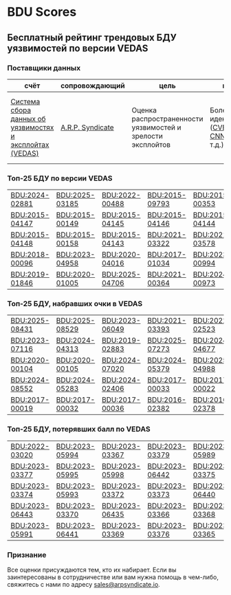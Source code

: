 
# BDU Scores
## Бесплатный рейтинг трендовых БДУ уязвимостей по версии VEDAS

### Поставщики данных
| счёт | cопровождающий | цель | покрытие | определение | частота |
| ----- | ---------- | ------- | -------- | ----------- | --------- |
| [Система сбора данных об уязвимостях и эксплойтах (VEDAS)](https://vedas.arpsyndicate.io) | [A.R.P. Syndicate](https://www.arpsyndicate.io) | Оценка распространенности уязвимостей и зрелости эксплойтов | Более 150 идентификаторов ([CVE](https://github.com/ARPSyndicate/cve-scores), [EUVD](https://github.com/ARPSyndicate/euvd-scores), [CNNVD](https://github.com/ARPSyndicate/cnnvd-scores), [BDU](https://github.com/ARPSyndicate/bdu-scores) и т.д.) | Аналитические данные с открытым исходным кодом (OSINT), полученные от [Exploit Observer](https://www.exploit.observer) | 12-16 часов |



<h3>Топ-25 БДУ по версии VEDAS</h3>

<table>
  <tr>
    <td><a href='https://vedas.arpsyndicate.io/?vuln=BDU:2024-02881'>BDU:2024-02881</a></td>
    <td><a href='https://vedas.arpsyndicate.io/?vuln=BDU:2025-03185'>BDU:2025-03185</a></td>
    <td><a href='https://vedas.arpsyndicate.io/?vuln=BDU:2022-00488'>BDU:2022-00488</a></td>
    <td><a href='https://vedas.arpsyndicate.io/?vuln=BDU:2015-09793'>BDU:2015-09793</a></td>
    <td><a href='https://vedas.arpsyndicate.io/?vuln=BDU:2015-00353'>BDU:2015-00353</a></td>
  </tr>
  <tr>
    <td><a href='https://vedas.arpsyndicate.io/?vuln=BDU:2015-04147'>BDU:2015-04147</a></td>
    <td><a href='https://vedas.arpsyndicate.io/?vuln=BDU:2015-00149'>BDU:2015-00149</a></td>
    <td><a href='https://vedas.arpsyndicate.io/?vuln=BDU:2015-04145'>BDU:2015-04145</a></td>
    <td><a href='https://vedas.arpsyndicate.io/?vuln=BDU:2015-04146'>BDU:2015-04146</a></td>
    <td><a href='https://vedas.arpsyndicate.io/?vuln=BDU:2015-04144'>BDU:2015-04144</a></td>
  </tr>
  <tr>
    <td><a href='https://vedas.arpsyndicate.io/?vuln=BDU:2015-04148'>BDU:2015-04148</a></td>
    <td><a href='https://vedas.arpsyndicate.io/?vuln=BDU:2015-00158'>BDU:2015-00158</a></td>
    <td><a href='https://vedas.arpsyndicate.io/?vuln=BDU:2015-04143'>BDU:2015-04143</a></td>
    <td><a href='https://vedas.arpsyndicate.io/?vuln=BDU:2021-03322'>BDU:2021-03322</a></td>
    <td><a href='https://vedas.arpsyndicate.io/?vuln=BDU:2021-03578'>BDU:2021-03578</a></td>
  </tr>
  <tr>
    <td><a href='https://vedas.arpsyndicate.io/?vuln=BDU:2018-00096'>BDU:2018-00096</a></td>
    <td><a href='https://vedas.arpsyndicate.io/?vuln=BDU:2023-04958'>BDU:2023-04958</a></td>
    <td><a href='https://vedas.arpsyndicate.io/?vuln=BDU:2020-04016'>BDU:2020-04016</a></td>
    <td><a href='https://vedas.arpsyndicate.io/?vuln=BDU:2017-01034'>BDU:2017-01034</a></td>
    <td><a href='https://vedas.arpsyndicate.io/?vuln=BDU:2023-00994'>BDU:2023-00994</a></td>
  </tr>
  <tr>
    <td><a href='https://vedas.arpsyndicate.io/?vuln=BDU:2019-01846'>BDU:2019-01846</a></td>
    <td><a href='https://vedas.arpsyndicate.io/?vuln=BDU:2020-01005'>BDU:2020-01005</a></td>
    <td><a href='https://vedas.arpsyndicate.io/?vuln=BDU:2025-04706'>BDU:2025-04706</a></td>
    <td><a href='https://vedas.arpsyndicate.io/?vuln=BDU:2021-00364'>BDU:2021-00364</a></td>
    <td><a href='https://vedas.arpsyndicate.io/?vuln=BDU:2024-00973'>BDU:2024-00973</a></td>
  </tr>
</table>


<h3>Топ-25 БДУ, набравших очки в VEDAS</h3>

<table>
  <tr>
    <td><a href='https://vedas.arpsyndicate.io/?vuln=BDU:2025-08431'>BDU:2025-08431</a></td>
    <td><a href='https://vedas.arpsyndicate.io/?vuln=BDU:2025-08529'>BDU:2025-08529</a></td>
    <td><a href='https://vedas.arpsyndicate.io/?vuln=BDU:2023-06049'>BDU:2023-06049</a></td>
    <td><a href='https://vedas.arpsyndicate.io/?vuln=BDU:2021-03393'>BDU:2021-03393</a></td>
    <td><a href='https://vedas.arpsyndicate.io/?vuln=BDU:2022-02523'>BDU:2022-02523</a></td>
  </tr>
  <tr>
    <td><a href='https://vedas.arpsyndicate.io/?vuln=BDU:2023-07116'>BDU:2023-07116</a></td>
    <td><a href='https://vedas.arpsyndicate.io/?vuln=BDU:2024-04313'>BDU:2024-04313</a></td>
    <td><a href='https://vedas.arpsyndicate.io/?vuln=BDU:2019-02883'>BDU:2019-02883</a></td>
    <td><a href='https://vedas.arpsyndicate.io/?vuln=BDU:2025-07273'>BDU:2025-07273</a></td>
    <td><a href='https://vedas.arpsyndicate.io/?vuln=BDU:2024-04677'>BDU:2024-04677</a></td>
  </tr>
  <tr>
    <td><a href='https://vedas.arpsyndicate.io/?vuln=BDU:2020-00104'>BDU:2020-00104</a></td>
    <td><a href='https://vedas.arpsyndicate.io/?vuln=BDU:2020-00105'>BDU:2020-00105</a></td>
    <td><a href='https://vedas.arpsyndicate.io/?vuln=BDU:2024-07020'>BDU:2024-07020</a></td>
    <td><a href='https://vedas.arpsyndicate.io/?vuln=BDU:2024-05379'>BDU:2024-05379</a></td>
    <td><a href='https://vedas.arpsyndicate.io/?vuln=BDU:2025-04988'>BDU:2025-04988</a></td>
  </tr>
  <tr>
    <td><a href='https://vedas.arpsyndicate.io/?vuln=BDU:2024-08552'>BDU:2024-08552</a></td>
    <td><a href='https://vedas.arpsyndicate.io/?vuln=BDU:2024-05283'>BDU:2024-05283</a></td>
    <td><a href='https://vedas.arpsyndicate.io/?vuln=BDU:2024-02406'>BDU:2024-02406</a></td>
    <td><a href='https://vedas.arpsyndicate.io/?vuln=BDU:2017-00033'>BDU:2017-00033</a></td>
    <td><a href='https://vedas.arpsyndicate.io/?vuln=BDU:2017-00022'>BDU:2017-00022</a></td>
  </tr>
  <tr>
    <td><a href='https://vedas.arpsyndicate.io/?vuln=BDU:2017-00019'>BDU:2017-00019</a></td>
    <td><a href='https://vedas.arpsyndicate.io/?vuln=BDU:2017-00032'>BDU:2017-00032</a></td>
    <td><a href='https://vedas.arpsyndicate.io/?vuln=BDU:2017-00036'>BDU:2017-00036</a></td>
    <td><a href='https://vedas.arpsyndicate.io/?vuln=BDU:2016-02382'>BDU:2016-02382</a></td>
    <td><a href='https://vedas.arpsyndicate.io/?vuln=BDU:2016-02378'>BDU:2016-02378</a></td>
  </tr>
</table>


<h3>Топ-25 БДУ, потерявших балл по VEDAS</h3>

<table>
  <tr>
    <td><a href='https://vedas.arpsyndicate.io/?vuln=BDU:2022-03020'>BDU:2022-03020</a></td>
    <td><a href='https://vedas.arpsyndicate.io/?vuln=BDU:2023-05994'>BDU:2023-05994</a></td>
    <td><a href='https://vedas.arpsyndicate.io/?vuln=BDU:2023-03367'>BDU:2023-03367</a></td>
    <td><a href='https://vedas.arpsyndicate.io/?vuln=BDU:2023-03379'>BDU:2023-03379</a></td>
    <td><a href='https://vedas.arpsyndicate.io/?vuln=BDU:2023-05989'>BDU:2023-05989</a></td>
  </tr>
  <tr>
    <td><a href='https://vedas.arpsyndicate.io/?vuln=BDU:2023-03377'>BDU:2023-03377</a></td>
    <td><a href='https://vedas.arpsyndicate.io/?vuln=BDU:2023-05995'>BDU:2023-05995</a></td>
    <td><a href='https://vedas.arpsyndicate.io/?vuln=BDU:2023-05998'>BDU:2023-05998</a></td>
    <td><a href='https://vedas.arpsyndicate.io/?vuln=BDU:2023-06442'>BDU:2023-06442</a></td>
    <td><a href='https://vedas.arpsyndicate.io/?vuln=BDU:2023-03375'>BDU:2023-03375</a></td>
  </tr>
  <tr>
    <td><a href='https://vedas.arpsyndicate.io/?vuln=BDU:2023-03374'>BDU:2023-03374</a></td>
    <td><a href='https://vedas.arpsyndicate.io/?vuln=BDU:2023-05993'>BDU:2023-05993</a></td>
    <td><a href='https://vedas.arpsyndicate.io/?vuln=BDU:2023-03372'>BDU:2023-03372</a></td>
    <td><a href='https://vedas.arpsyndicate.io/?vuln=BDU:2023-03373'>BDU:2023-03373</a></td>
    <td><a href='https://vedas.arpsyndicate.io/?vuln=BDU:2023-06440'>BDU:2023-06440</a></td>
  </tr>
  <tr>
    <td><a href='https://vedas.arpsyndicate.io/?vuln=BDU:2023-06443'>BDU:2023-06443</a></td>
    <td><a href='https://vedas.arpsyndicate.io/?vuln=BDU:2023-03370'>BDU:2023-03370</a></td>
    <td><a href='https://vedas.arpsyndicate.io/?vuln=BDU:2023-06435'>BDU:2023-06435</a></td>
    <td><a href='https://vedas.arpsyndicate.io/?vuln=BDU:2023-03366'>BDU:2023-03366</a></td>
    <td><a href='https://vedas.arpsyndicate.io/?vuln=BDU:2023-03368'>BDU:2023-03368</a></td>
  </tr>
  <tr>
    <td><a href='https://vedas.arpsyndicate.io/?vuln=BDU:2023-05991'>BDU:2023-05991</a></td>
    <td><a href='https://vedas.arpsyndicate.io/?vuln=BDU:2023-06441'>BDU:2023-06441</a></td>
    <td><a href='https://vedas.arpsyndicate.io/?vuln=BDU:2023-03369'>BDU:2023-03369</a></td>
    <td><a href='https://vedas.arpsyndicate.io/?vuln=BDU:2023-03376'>BDU:2023-03376</a></td>
    <td><a href='https://vedas.arpsyndicate.io/?vuln=BDU:2023-03365'>BDU:2023-03365</a></td>
  </tr>
</table>


### Признание
Все оценки присуждаются тем, кто их набирает.
Если вы заинтересованы в сотрудничестве или вам нужна помощь в чем-либо, свяжитесь с нами по адресу [sales@arpsyndicate.io](mailto:sales@arpsyndicate.io).

